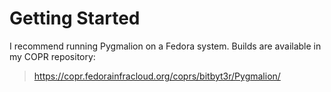 Getting Started
===============

I recommend running Pygmalion on a Fedora system. Builds are available in my COPR repository:

> https://copr.fedorainfracloud.org/coprs/bitbyt3r/Pygmalion/

